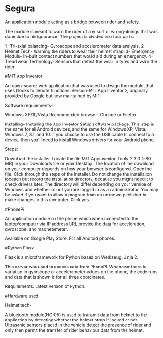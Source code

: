 # Segura
An application module acting as a bridge between rider and safety.

The module is meant to warn the rider of any sort of wrong-doings that was done due to his ignorance. The project is divided into four parts:

1- Tri-axial balancing- Gyroscope and accelerometer data analysis. 
2- Helmet Tech- Warning the riders to wear their helmet strap.
3- Emergency Module- In-built contact numbers that would aid during an emergency.
4- Tread wear Technology- Sensors that detect the wear in tyres and warn the rider.

#MIT App Inventor 

An open-source web application that was used to design the module, that uses blocks to denote functions.
Version-MIT App Inventor 2, originally provided by Google but now maintained by MIT.

Software requirements-

Windows XP/10/Vista Recommended browser- Chrome or Firefox.

Installing- Installing the App Inventor Setup software package. This step is the same for all Android devices, and the same for Windows XP, Vista, Windows 7, 8.1, and 10. If you choose to use the USB cable to connect to a device, then you'll need to install Windows drivers for your Android phone.

Steps:

Download the installer.
Locate the file MIT_Appinventor_Tools_2.3.0 (~80 MB) in your Downloads file or your Desktop. The location of the download on your computer depends on how your browser is configured.
Open the file.
Click through the steps of the installer. Do not change the installation location but record the installation directory, because you might need it to check drivers later. The directory will differ depending on your version of Windows and whether or not you are logged in as an administrator.
You may be asked if you want to allow a program from an unknown publisher to make changes to this computer. Click yes.

#PhonePi

An application module on the phone which when connected to the laptop/computer via IP address URL provide the data for acceleration, gyroscope, and magnetometer.

Available on Google Play Store. For all Android phones.

#Python Flask

Flask is a microframework for Python based on Werkzeug, Jinja 2.

This server was used to access data from PhonePI. Whenever there is variation in gyroscope or accelerometer values on the phone, the code runs and data that is shown is for all three coordinates.

Requirements: Latest version of Python.

#Hardware used

Helmet tech-

A bluetooth module(HC-05) is used to transmit data from helmet to the application by detecting whether the helmet strap is locked or not. Ultrasonic sensors placed in the vehicle detect the presence of rider and only then permit the transfer of rider behaviour data from the helmet.
